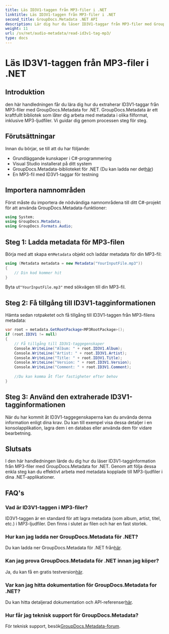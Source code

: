```yaml
---
title: Läs ID3V1-taggen från MP3-filer i .NET
linktitle: Läs ID3V1-taggen från MP3-filer i .NET
second_title: GroupDocs.Metadata .NET API
description: Lär dig hur du läser ID3V1-taggar från MP3-filer med GroupDocs.Metadata for .NET. Steg-för-steg handledning med kodexempel.
weight: 11
url: /sv/net/audio-metadata/read-id3v1-tag-mp3/
type: docs
---
```

# Läs ID3V1-taggen från MP3-filer i .NET

## Introduktion
den här handledningen får du lära dig hur du extraherar ID3V1-taggar från MP3-filer med GroupDocs.Metadata for .NET. GroupDocs.Metadata är ett kraftfullt bibliotek som låter dig arbeta med metadata i olika filformat, inklusive MP3-ljudfiler. Vi guidar dig genom processen steg för steg.
## Förutsättningar
Innan du börjar, se till att du har följande:
- Grundläggande kunskaper i C#-programmering
- Visual Studio installerat på ditt system
-  GroupDocs.Metadata-biblioteket för .NET (Du kan ladda ner det[här](https://releases.groupdocs.com/metadata/net/))
- En MP3-fil med ID3V1-taggar för testning

## Importera namnområden
Först måste du importera de nödvändiga namnområdena till ditt C#-projekt för att använda GroupDocs.Metadata-funktioner:
```csharp
using System;
using GroupDocs.Metadata;
using GroupDocs.Formats.Audio;
```
## Steg 1: Ladda metadata för MP3-filen
 Börja med att skapa en`Metadata` objekt och laddar metadata för din MP3-fil:
```csharp
using (Metadata metadata = new Metadata("YourInputFile.mp3"))
{
    // Din kod kommer hit
}
```
 Byta ut`"YourInputFile.mp3"` med sökvägen till din MP3-fil.
## Steg 2: Få tillgång till ID3V1-tagginformationen
Hämta sedan rotpaketet och få tillgång till ID3V1-taggen från MP3-filens metadata:
```csharp
var root = metadata.GetRootPackage<MP3RootPackage>();
if (root.ID3V1 != null)
{
    // Få tillgång till ID3V1-taggegenskaper
    Console.WriteLine("Album: " + root.ID3V1.Album);
    Console.WriteLine("Artist: " + root.ID3V1.Artist);
    Console.WriteLine("Title: " + root.ID3V1.Title);
    Console.WriteLine("Version: " + root.ID3V1.Version);
    Console.WriteLine("Comment: " + root.ID3V1.Comment);
    
    //Du kan komma åt fler fastigheter efter behov
}
```
## Steg 3: Använd den extraherade ID3V1-tagginformationen
När du har kommit åt ID3V1-taggegenskaperna kan du använda denna information enligt dina krav. Du kan till exempel visa dessa detaljer i en konsolapplikation, lagra dem i en databas eller använda dem för vidare bearbetning.

## Slutsats
I den här handledningen lärde du dig hur du läser ID3V1-tagginformation från MP3-filer med GroupDocs.Metadata for .NET. Genom att följa dessa enkla steg kan du effektivt arbeta med metadata kopplade till MP3-ljudfiler i dina .NET-applikationer.

## FAQ's
### Vad är ID3V1-taggen i MP3-filer?
ID3V1-taggen är en standard för att lagra metadata (som album, artist, titel, etc.) i MP3-ljudfiler. Den finns i slutet av filen och har en fast storlek.
### Hur kan jag ladda ner GroupDocs.Metadata för .NET?
 Du kan ladda ner GroupDocs.Metadata för .NET från[här](https://releases.groupdocs.com/metadata/net/).
### Kan jag prova GroupDocs.Metadata för .NET innan jag köper?
 Ja, du kan få en gratis testversion[här](https://releases.groupdocs.com/).
### Var kan jag hitta dokumentation för GroupDocs.Metadata for .NET?
 Du kan hitta detaljerad dokumentation och API-referenser[här](https://tutorials.groupdocs.com/metadata/net/).
### Hur får jag teknisk support för GroupDocs.Metadata?
 För teknisk support, besök[GroupDocs.Metadata-forum](https://forum.groupdocs.com/c/metadata/14).